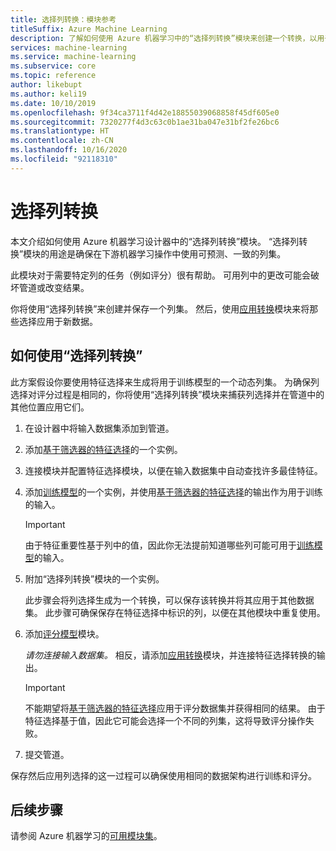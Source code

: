 ```yaml
---
title: 选择列转换：模块参考
titleSuffix: Azure Machine Learning
description: 了解如何使用 Azure 机器学习中的“选择列转换”模块来创建一个转换，以用于选择与给定数据集中相同的列子集。
services: machine-learning
ms.service: machine-learning
ms.subservice: core
ms.topic: reference
author: likebupt
ms.author: keli19
ms.date: 10/10/2019
ms.openlocfilehash: 9f34ca3711f4d42e18855039068858f45df605e0
ms.sourcegitcommit: 7320277f4d3c63c0b1ae31ba047e31bf2fe26bc6
ms.translationtype: HT
ms.contentlocale: zh-CN
ms.lasthandoff: 10/16/2020
ms.locfileid: "92118310"
---
```

# <a name="select-columns-transform"></a>选择列转换

本文介绍如何使用 Azure 机器学习设计器中的“选择列转换”模块。 “选择列转换”模块的用途是确保在下游机器学习操作中使用可预测、一致的列集。

此模块对于需要特定列的任务（例如评分）很有帮助。 可用列中的更改可能会破坏管道或改变结果。

你将使用“选择列转换”来创建并保存一个列集。 然后，使用[应用转换](apply-transformation.md)模块来将那些选择应用于新数据。

## <a name="how-to-use-select-columns-transform"></a>如何使用“选择列转换”

此方案假设你要使用特征选择来生成将用于训练模型的一个动态列集。 为确保列选择对评分过程是相同的，你将使用“选择列转换”模块来捕获列选择并在管道中的其他位置应用它们。

1. 在设计器中将输入数据集添加到管道。

2. 添加[基于筛选器的特征选择](filter-based-feature-selection.md)的一个实例。

3. 连接模块并配置特征选择模块，以便在输入数据集中自动查找许多最佳特征。

4. 添加[训练模型](train-model.md)的一个实例，并使用[基于筛选器的特征选择](filter-based-feature-selection.md)的输出作为用于训练的输入。

    > [!IMPORTANT]
    > 由于特征重要性基于列中的值，因此你无法提前知道哪些列可能可用于[训练模型](train-model.md)的输入。  
5. 附加“选择列转换”模块的一个实例。 

    此步骤会将列选择生成为一个转换，可以保存该转换并将其应用于其他数据集。 此步骤可确保保存在特征选择中标识的列，以便在其他模块中重复使用。

6. 添加[评分模型](score-model.md)模块。 

   *请勿连接输入数据集。* 相反，请添加[应用转换](apply-transformation.md)模块，并连接特征选择转换的输出。

   > [!IMPORTANT]
   > 不能期望将[基于筛选器的特征选择](filter-based-feature-selection.md)应用于评分数据集并获得相同的结果。 由于特征选择基于值，因此它可能会选择一个不同的列集，这将导致评分操作失败。
7. 提交管道。

保存然后应用列选择的这一过程可以确保使用相同的数据架构进行训练和评分。


## <a name="next-steps"></a>后续步骤

请参阅 Azure 机器学习的[可用模块集](module-reference.md)。 
